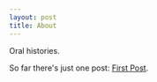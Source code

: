 ```yaml
---
layout: post
title: About
---
```


Oral histories.

So far there's just one post: [First Post](2014/04/24/first-post.html).

